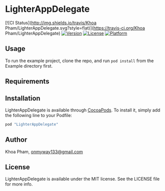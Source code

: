 # LighterAppDelegate

[![CI Status](http://img.shields.io/travis/Khoa Pham/LighterAppDelegate.svg?style=flat)](https://travis-ci.org/Khoa Pham/LighterAppDelegate)
[![Version](https://img.shields.io/cocoapods/v/LighterAppDelegate.svg?style=flat)](http://cocoapods.org/pods/LighterAppDelegate)
[![License](https://img.shields.io/cocoapods/l/LighterAppDelegate.svg?style=flat)](http://cocoapods.org/pods/LighterAppDelegate)
[![Platform](https://img.shields.io/cocoapods/p/LighterAppDelegate.svg?style=flat)](http://cocoapods.org/pods/LighterAppDelegate)

## Usage

To run the example project, clone the repo, and run `pod install` from the Example directory first.

## Requirements

## Installation

LighterAppDelegate is available through [CocoaPods](http://cocoapods.org). To install
it, simply add the following line to your Podfile:

```ruby
pod "LighterAppDelegate"
```

## Author

Khoa Pham, onmyway133@gmail.com

## License

LighterAppDelegate is available under the MIT license. See the LICENSE file for more info.
